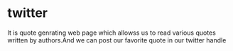 # twitter
It is quote genrating web page which allowss us to read various quotes written by authors.And we can post our favorite quote in our twitter handle
